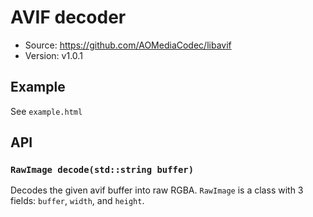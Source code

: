 # AVIF decoder

- Source: <https://github.com/AOMediaCodec/libavif>
- Version: v1.0.1

## Example

See `example.html`

## API

### `RawImage decode(std::string buffer)`

Decodes the given avif buffer into raw RGBA. `RawImage` is a class with 3 fields: `buffer`, `width`, and `height`.
